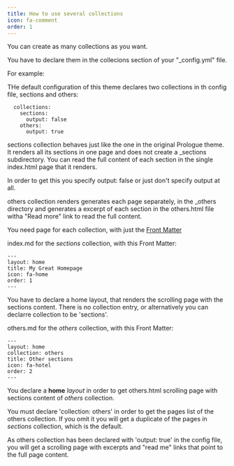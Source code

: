 ```yaml
---
title: How to use several collections
icon: fa-comment
order: 1
---
```

You can create as many collections as you want.

You have to declare them in the collecions section of your "_config.yml" file.

For example:

THe default configuration of this theme declares two collections in th config file, sections and others:


```
  collections:
    sections:
      output: false
    others:
      output: true
```

sections collection behaves just like the one in the original Prologue theme.
It renders all its sections in one page and does not create a _sections subdirectory.
You can read the full content of each section in the single index.html page that it renders.

In order to get this you specify output: false or just don't specify output at all.

others collection renders generates each page separately, in the _others directory and generates a excerpt of each section in the others.html file witha "Read more" link to read the full content.

You need page for each collection, with just the [Front Matter](https://jekyllrb.com/docs/front-matter/)

index.md for the *sections* collection, with this Front Matter:
```
---
layout: home
title: My Great Homepage
icon: fa-home
order: 1
---
```

You have to declare a home layout, that renders the scrolling page with the sections content.
There is no collection entry, or alternatively you can declarre collection to be 'sections'.

others.md for the *others* collection, with this Front Matter:
```
---
layout: home
collection: others
title: Other sections
icon: fa-hotel
order: 2
---
```

You declare a **home** *layout* in order to get others.html scrolling page with sections content of *others* collection.

You must declare 'collection: others' in order to get the pages list of the others collection.
If you omit it you will get a duplicate of the pages in *sections* collection, which is the default.

As others collection has been declared with 'output: true' in the config file, you will get a scrolling page with excerpts and "read me" links that point to the full page content.
